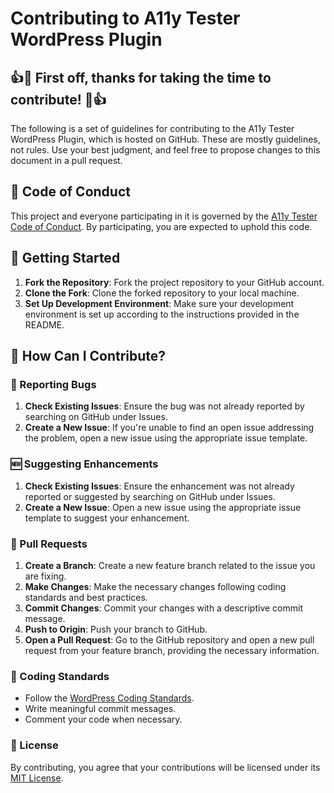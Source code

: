 # Contributing to A11y Tester WordPress Plugin

## 👍🎉 First off, thanks for taking the time to contribute! 🎉👍

The following is a set of guidelines for contributing to the A11y Tester WordPress Plugin, which is hosted on GitHub. These are mostly guidelines, not rules. Use your best judgment, and feel free to propose changes to this document in a pull request.

## 🌳 Code of Conduct

This project and everyone participating in it is governed by the [A11y Tester Code of Conduct](./CODE_OF_CONDUCT.md). By participating, you are expected to uphold this code.

## 🚀 Getting Started

1. **Fork the Repository**: Fork the project repository to your GitHub account.
1. **Clone the Fork**: Clone the forked repository to your local machine.
1. **Set Up Development Environment**: Make sure your development environment is set up according to the instructions provided in the README.

## 🌟 How Can I Contribute?

### 🐞 Reporting Bugs

1. **Check Existing Issues**: Ensure the bug was not already reported by searching on GitHub under Issues.
1. **Create a New Issue**: If you're unable to find an open issue addressing the problem, open a new issue using the appropriate issue template.

### 🆕 Suggesting Enhancements

1. **Check Existing Issues**: Ensure the enhancement was not already reported or suggested by searching on GitHub under Issues.
1. **Create a New Issue**: Open a new issue using the appropriate issue template to suggest your enhancement.

### 📜 Pull Requests

1. **Create a Branch**: Create a new feature branch related to the issue you are fixing.
1. **Make Changes**: Make the necessary changes following coding standards and best practices.
1. **Commit Changes**: Commit your changes with a descriptive commit message.
1. **Push to Origin**: Push your branch to GitHub.
1. **Open a Pull Request**: Go to the GitHub repository and open a new pull request from your feature branch, providing the necessary information.

### 🎨 Coding Standards

-   Follow the [WordPress Coding Standards](https://developer.wordpress.org/coding-standards/).
-   Write meaningful commit messages.
-   Comment your code when necessary.

### 📃 License

By contributing, you agree that your contributions will be licensed under its [MIT License](./LICENSE).
